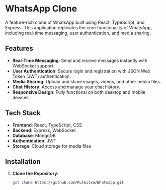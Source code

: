 # WhatsApp Clone

A feature-rich clone of WhatsApp built using React, TypeScript, and Express. This application replicates the core functionality of WhatsApp, including real-time messaging, user authentication, and media sharing.

## Features

- **Real-Time Messaging**: Send and receive messages instantly with WebSocket support.
- **User Authentication**: Secure login and registration with JSON Web Token (JWT) authentication.
- **Media Sharing**: Upload and share images, videos, and other media files.
- **Chat History**: Access and manage your chat history.
- **Responsive Design**: Fully functional on both desktop and mobile devices.

## Tech Stack

- **Frontend**: React, TypeScript, CSS
- **Backend**: Express, WebSocket
- **Database**: MongoDB
- **Authentication**: JWT
- **Storage**: Cloud storage for media files

## Installation

1. **Clone the Repository:**

   ```bash
   git clone https://github.com/Pulkitxm/Whatsapp.git
